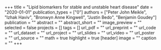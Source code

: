 +++
title = "Lipid biomarkers for stable and unstable heart disease"
date = "2020-01-01"
publication_types = ["0"]
authors = ["Peter John Meikle", "Izhak Haviv", "Bronwyn Anne Kingwell", "Justin Bedo", "Benjamin Goudey"]
publication = ""
abstract = ""
abstract_short = ""
image_preview = ""
selected = false
projects = []
tags = []
url_pdf = ""
url_preprint = ""
url_code = ""
url_dataset = ""
url_project = ""
url_slides = ""
url_video = ""
url_poster = ""
url_source = ""
math = true
highlight = true
[header]
image = ""
caption = ""
+++

